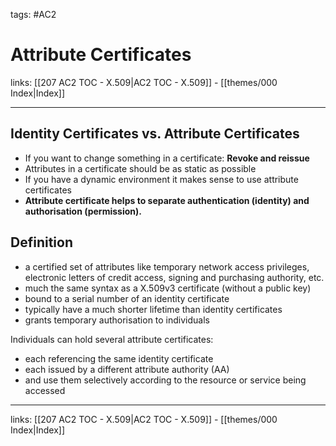 tags: #AC2

# Attribute Certificates

links: [[207 AC2 TOC - X.509|AC2 TOC - X.509]] - [[themes/000 Index|Index]]

---

## Identity Certificates vs. Attribute Certificates

* If you want to change something in a certificate: **Revoke and reissue**
* Attributes in a certificate should be as static as possible
* If you have a dynamic environment it makes sense to use attribute certificates
* **Attribute certificate helps to separate authentication (identity) and authorisation (permission).**

## Definition

- a certified set of attributes like temporary network access privileges, electronic letters of credit access, signing and purchasing authority, etc.
- much the same syntax as a X.509v3 certificate (without a public key)    
- bound to a serial number of an identity certificate 
- typically have a much shorter lifetime than identity certificates 
- grants temporary authorisation to individuals

Individuals can hold several attribute certificates:  
- each referencing the same identity certificate  
- each issued by a different attribute authority (AA)  
- and use them selectively according to the resource or service being accessed

---
links: [[207 AC2 TOC - X.509|AC2 TOC - X.509]] - [[themes/000 Index|Index]]